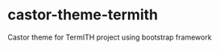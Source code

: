 castor-theme-termith
====================

Castor theme for TermITH project using bootstrap framework
